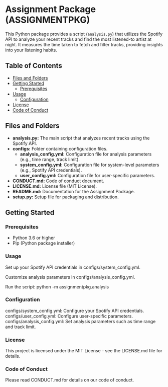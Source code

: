 # Assignment Package (ASSIGNMENTPKG)

This Python package provides a script (`analysis.py`) that utilizes the Spotify API to analyze your recent tracks and find the most listened-to artist at night. It measures the time taken to fetch and filter tracks, providing insights into your listening habits.

## Table of Contents

- [Files and Folders](#files-and-folders)
- [Getting Started](#getting-started)
  - [Prerequisites](#prerequisites)
- [Usage](#usage)
  - [Configuration](#configuration)
- [License](#license)
- [Code of Conduct](#code-of-conduct)

## Files and Folders

- **analysis.py:** The main script that analyzes recent tracks using the Spotify API.
- **configs:** Folder containing configuration files.
  - **analysis_config.yml:** Configuration file for analysis parameters (e.g., time range, track limit).
  - **system_config.yml:** Configuration file for system-level parameters (e.g., Spotify API credentials).
  - **user_config.yml:** Configuration file for user-specific parameters.
- **CONDUCT.md:** Code of conduct document.
- **LICENSE.md:** License file (MIT License).
- **README.md:** Documentation for the Assignment Package.
- **setup.py:** Setup file for packaging and distribution.

## Getting Started

### Prerequisites

- Python 3.6 or higher
- Pip (Python package installer)

### Usage
Set up your Spotify API credentials in configs/system_config.yml.

Customize analysis parameters in configs/analysis_config.yml.

Run the script: python -m assignmentpkg.analysis

### Configuration
configs/system_config.yml: Configure your Spotify API credentials.
configs/user_config.yml: Configure user-specific parameters.
configs/analysis_config.yml: Set analysis parameters such as time range and track limit.

### License
This project is licensed under the MIT License - see the LICENSE.md file for details.

### Code of Conduct
Please read CONDUCT.md for details on our code of conduct.